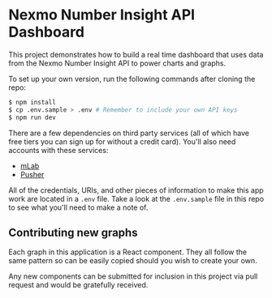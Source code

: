 # Nexmo Number Insight API Dashboard

This project demonstrates how to build a real time dashboard that uses data from the Nexmo Number Insight API to power charts and graphs.

To set up your own version, run the following commands after cloning the repo:

```bash
$ npm install
$ cp .env.sample > .env # Remember to include your own API keys
$ npm run dev
```

There are a few dependencies on third party services (all of which have free tiers you can sign up for without a credit card). You'll also need accounts with these services:

- [mLab](https://mlab.com)
- [Pusher](https://www.pusher.com/)

All of the credentials, URIs, and other pieces of information to make this app work are located in a `.env` file. Take a look at the `.env.sample` file in this repo to see what you'll need to make a note of.

## Contributing new graphs

Each graph in this application is a React component. They all follow the same pattern so can be easily copied should you wish to create your own.

Any new components can be submitted for inclusion in this project via pull request and would be gratefully received.
